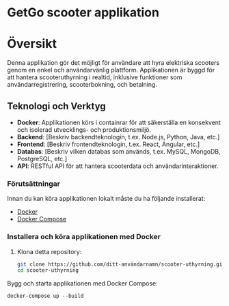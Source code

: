 # GetGo scooter applikation

# Översikt
Denna applikation gör det möjligt för användare att hyra elektriska scooters genom en enkel och användarvänlig plattform. Applikationen är byggd för att hantera scooteruthyrning i realtid, inklusive funktioner som användarregistrering, scooterbokning, och betalning.

## Teknologi och Verktyg

- **Docker**: Applikationen körs i containrar för att säkerställa en konsekvent och isolerad utvecklings- och produktionsmiljö.
- **Backend**: [Beskriv backendteknologin, t.ex. Node.js, Python, Java, etc.]
- **Frontend**: [Beskriv frontendteknologin, t.ex. React, Angular, etc.]
- **Databas**: [Beskriv vilken databas som används, t.ex. MySQL, MongoDB, PostgreSQL, etc.]
- **API**: RESTful API för att hantera scooterdata och användarinteraktioner.


### Förutsättningar

Innan du kan köra applikationen lokalt måste du ha följande installerat:

- [Docker](https://www.docker.com/get-started)
- [Docker Compose](https://docs.docker.com/compose/)

### Installera och köra applikationen med Docker

1. Klona detta repository:

   ```bash
   git clone https://github.com/ditt-användarnamn/scooter-uthyrning.git
   cd scooter-uthyrning


Bygg och starta applikationen med Docker Compose:

```
docker-compose up --build
```


